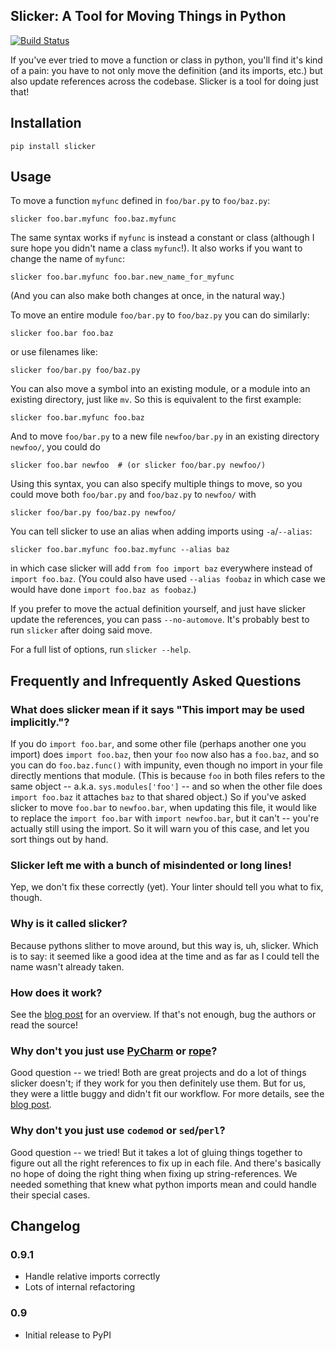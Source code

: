 Slicker: A Tool for Moving Things in Python
-------------------------------------------

[![Build Status](https://travis-ci.org/Khan/slicker.svg?branch=master)](https://travis-ci.org/Khan/slicker)

If you've ever tried to move a function or class in python, you'll find it's
kind of a pain: you have to not only move the definition (and its imports,
etc.) but also update references across the codebase.  Slicker is a tool for
doing just that!

## Installation

`pip install slicker`

## Usage

To move a function `myfunc` defined in `foo/bar.py` to `foo/baz.py`:
```
slicker foo.bar.myfunc foo.baz.myfunc
```

The same syntax works if `myfunc` is instead a constant or class (although I
sure hope you didn't name a class `myfunc`!).  It also works if you want to
change the name of `myfunc`:
```
slicker foo.bar.myfunc foo.bar.new_name_for_myfunc
```
(And you can also make both changes at once, in the natural way.)

To move an entire module `foo/bar.py` to `foo/baz.py` you can do similarly:
```
slicker foo.bar foo.baz
```
or use filenames like:
```
slicker foo/bar.py foo/baz.py
```

You can also move a symbol into an existing module, or a module into an
existing directory, just like `mv`.  So this is equivalent to the first
example:
```
slicker foo.bar.myfunc foo.baz
```
And to move `foo/bar.py` to a new file `newfoo/bar.py` in an existing directory
`newfoo/`, you could do
```
slicker foo.bar newfoo  # (or slicker foo/bar.py newfoo/)
```
Using this syntax, you can also specify multiple things to move, so you could
move both `foo/bar.py` and `foo/baz.py` to `newfoo/` with
```
slicker foo/bar.py foo/baz.py newfoo/
```

You can tell slicker to use an alias when adding imports using `-a`/`--alias`:
```
slicker foo.bar.myfunc foo.baz.myfunc --alias baz
```
in which case slicker will add `from foo import baz` everywhere instead of
`import foo.baz`.  (You could also have used `--alias foobaz` in which case
we would have done `import foo.baz as foobaz`.)

If you prefer to move the actual definition yourself, and just have slicker
update the references, you can pass `--no-automove`.  It's probably best to run
`slicker` after doing said move.

For a full list of options, run `slicker --help`.


## Frequently and Infrequently Asked Questions

### What does slicker mean if it says "This import may be used implicitly."?

If you do `import foo.bar`, and some other file (perhaps another one you
import) does `import foo.baz`, then your `foo` now also has a `foo.baz`, and so
you can do `foo.baz.func()` with impunity, even though no import in your file
directly mentions that module.  (This is because `foo` in both files refers to
the same object -- a.k.a.  `sys.modules['foo']` -- and so when the other file
does `import foo.baz` it attaches `baz` to that shared object.)  So if you've
asked slicker to move `foo.bar` to `newfoo.bar`, when updating this file, it
would like to replace the `import foo.bar` with `import newfoo.bar`, but it
can't -- you're actually still using the import.  So it will warn you of this
case, and let you sort things out by hand.

### Slicker left me with a bunch of misindented or long lines!

Yep, we don't fix these correctly (yet).  Your linter should tell you what to
fix, though.

### Why is it called slicker?

Because pythons slither to move around, but this way is, uh, slicker.  Which is
to say: it seemed like a good idea at the time and as far as I could tell the
name wasn't already taken.

### How does it work?

See the [blog post](http://engineering.khanacademy.org/posts/slicker.htm) for
an overview.  If that's not enough, bug the authors or read the source!

### Why don't you just use [PyCharm](https://www.jetbrains.com/pycharm/) or [rope](https://github.com/python-rope/rope)?

Good question -- we tried!  Both are great projects and do a lot of things
slicker doesn't; if they work for you then definitely use them.  But for us,
they were a little buggy and didn't fit our workflow.  For more details, see
the [blog post](http://engineering.khanacademy.org/posts/slicker.htm).

### Why don't you just use `codemod` or `sed`/`perl`?

Good question -- we tried!  But it takes a lot of gluing things together to
figure out all the right references to fix up in each file.  And there's
basically no hope of doing the right thing when fixing up string-references.
We needed something that knew what python imports mean and could handle their
special cases.

## Changelog

### 0.9.1

- Handle relative imports correctly
- Lots of internal refactoring

### 0.9

- Initial release to PyPI
